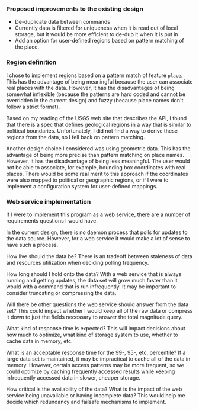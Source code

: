 ### Proposed improvements to the existing design

- De-duplicate data between commands
- Currently data is filtered for uniqueness when it is read out of
local storage, but it would be more efficient to de-dup it when it is
put in
- Add an option for user-defined regions based on pattern matching of
the place.
  
### Region definition

I chose to implement regions based on a pattern match of feature
`place`. This has the advantage of being meaningful because the user
can associate real places with the data. However, it has the disadvantages
of being somewhat inflexible (because the patterns are hard coded and
cannot be overridden in the current design) and fuzzy (because place
names don't follow a strict format).

Based on my reading of the USGS web site that describes the API, I found
that there is a spec that defines geological regions in a way that is
similar to political boundaries. Unfortunately, I did not find a way
to derive these regions from the data, so I fell back on pattern matching.

Another design choice I considered was using geometric data. This has
the advantage of being more precise than pattern matching on place names.
However, it has the disadvantage of being less meaningful. The user
would not be able to associate, for example, bounding box coordinates
with real places. There would be some real merit to this approach if
the coordinates were also mapped to political or geographic regions,
or if I were to implement a configuration system for user-defined mappings.

### Web service implementation

If I were to implement this program as a web service, there are a number
of requirements questions I would have.

In the current design, there is no daemon process that polls for updates
to the data source. However, for a web service it would make a lot of
sense to have such a process.

How live should the data be? There is an tradeoff between staleness of
data and resources utilization when deciding polling frequency.

How long should I hold onto the data? With a web service that is always
running and getting updates, the data set will grow much faster than
it would with a command that is run infrequently. It may be important
to consider truncating or compressing the data.

Will there be other questions the web service should answer from the data
set? This could impact whether I would keep all of the raw data or
compress it down to just the fields necessary to answer the total magnitude
query.

What kind of response time is expected? This will impact decisions about
how much to optimize, what kind of storage system to use, whether to
cache data in memory, etc.

What is an acceptable response time for the 99-, 95-, etc. percentile?
If a large data set is maintained, it may be impractical to cache all
of the data in memory. However, certain access patterns may be more
frequent, so we could optimize by caching frequently accessed results
while keeping infrequently accessed data in slower, cheaper storage.

How critical is the availability of the data? What is the impact of the
web service being unavailable or having incomplete data? This would
help me decide which redundancy and failsafe mechanisms to implement.